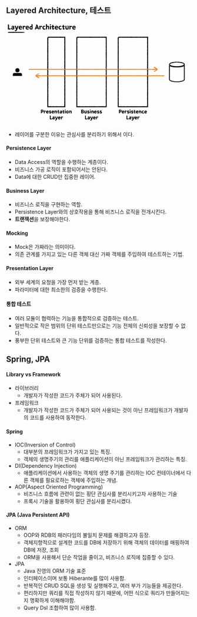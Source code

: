## Layered Architecture, 테스트
![img.png](img.png)
- 레이어를 구분한 이유는 관심사를 분리하기 위해서 이다.

#### Persistence Layer
- Data Access의 역할을 수행하는 계층이다.
- 비즈니스 가공 로직이 포함되어서는 안된다.
- Data에 대한 CRUD만 집중한 레이어.

#### Business Layer
- 비즈니스 로직을 구현하는 역할.
- Persistence Layer와의 상호작용을 통해 비즈니스 로직을 전개시킨다.
- **트랜잭션**을 보장해야한다.

#### Mocking
- Mock은 가짜라는 의미이다.
- 의존 관계를 가지고 있는 다른 객체 대신 가짜 객체를 주입하여 테스트하는 기법.


#### Presentation Layer
- 외부 세계의 요청을 가장 먼저 받는 계층.
- 파라미터에 대한 최소한의 검증을 수행한다.

#### 통합 테스트
- 여러 모듈이 협력하는 기능을 통합적으로 검증하는 테스트.
- 일반적으로 작은 범위의 단위 테스트만으로는 기능 전체의 신뢰성을 보장할 수 없다.
- 풍부한 단위 테스트와 큰 기능 단위를 검증하는 통합 테스트를 작성한다.


## Spring, JPA

#### Library vs Framework
- 라이브러리
  - 개발자가 작성한 코드가 주체가 되어 사용된다.
- 프레임워크
  - 개발자가 작성한 코드가 주체가 되어 사용되는 것이 아닌 프레임워크가 개발자의 코드를 사용하여 동작한다.

#### Spring
- IOC(Inversion of Control)
  - 대부분의 프레임워크가 가지고 있는 특징.
  - 객체의 생명주기의 관리를 애플리케이션이 아닌 프레임워크가 관리하는 특징.
- DI(Dependency Injection)
  - 애플리케이션에서 사용하는 객체의 생명 주기를 관리하는 IOC 컨테이너에서 다른 객체를 필요로하는 객체에 주입하는 개념.
- AOP(Aspect Oriented Programming)
  - 비즈니스 흐름에 관련이 없는 횡단 관심사를 분리시키고자 사용하는 기술
  - 프록시 기술을 활용하여 횡단 관심사를 분리시켰다.

#### JPA (Java Persistent API)
- ORM
  - OOP와 RDB의 패러다임의 불일치 문제를 해결하고자 등장.
  - 객체지향적으로 설계한 코드를 DB에 저장하기 위해 객체의 데이터를 매핑하여 DB에 저장, 조회
  - ORM을 사용해서 단순 작업을 줄이고, 비즈니스 로직에 집중할 수 있다.
- JPA
  - Java 진영의 ORM 기술 표준
  - 인터페이스이며 보통 Hiberante를 많이 사용함.
  - 반복적인 CRUD SQL을 생성 및 실행해주고, 여러 부가 기능들을 제공한다.
  - 편리하지만 쿼리를 직접 작성하지 않기 때문에, 어떤 식으로 쿼리가 만들어지는지 명확하게 이해해야함.
  - Query Dsl 조합하여 많이 사용함.

